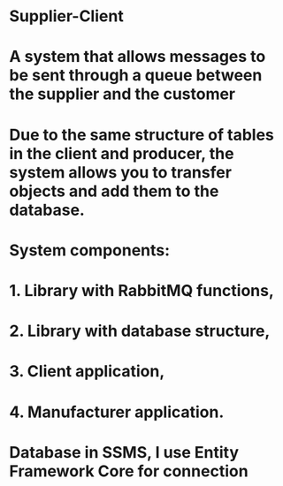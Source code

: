 # Supplier-Client
# A system that allows messages to be sent through a queue between the supplier and the customer
# Due to the same structure of tables in the client and producer, the system allows you to transfer objects and add them to the database.
# System components: 
#    1. Library with RabbitMQ functions, 
#    2. Library with database structure, 
#    3. Client application, 
#    4. Manufacturer application.
# Database in SSMS, I use Entity Framework Core for connection
